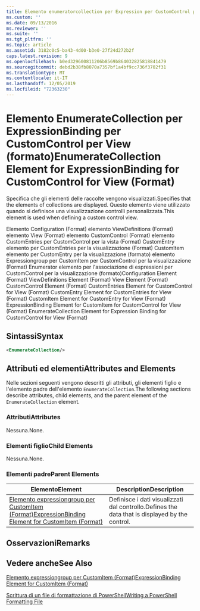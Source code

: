 ```yaml
---
title: Elemento enumeratorcollection per Expression per CustomControl per View (Format) | Microsoft Docs
ms.custom: ''
ms.date: 09/13/2016
ms.reviewer: ''
ms.suite: ''
ms.tgt_pltfrm: ''
ms.topic: article
ms.assetid: 3182c0c5-ba43-4d00-b3e0-27f24d272b2f
caps.latest.revision: 9
ms.openlocfilehash: b0ed329600811206b8569b864032825818841479
ms.sourcegitcommit: debd2b38fb8070a7357bf1a4bf9cc736f3702f31
ms.translationtype: MT
ms.contentlocale: it-IT
ms.lasthandoff: 12/05/2019
ms.locfileid: "72363230"
---
```

# <a name="enumeratecollection-element-for-expressionbinding-for-customcontrol-for-view-format"></a><span data-ttu-id="252d3-102">Elemento EnumerateCollection per ExpressionBinding per CustomControl per View (formato)</span><span class="sxs-lookup"><span data-stu-id="252d3-102">EnumerateCollection Element for ExpressionBinding for CustomControl for View (Format)</span></span>

<span data-ttu-id="252d3-103">Specifica che gli elementi delle raccolte vengono visualizzati.</span><span class="sxs-lookup"><span data-stu-id="252d3-103">Specifies that the elements of collections are displayed.</span></span> <span data-ttu-id="252d3-104">Questo elemento viene utilizzato quando si definisce una visualizzazione controlli personalizzata.</span><span class="sxs-lookup"><span data-stu-id="252d3-104">This element is used when defining a custom control view.</span></span>

<span data-ttu-id="252d3-105">Elemento Configuration (Format) elemento ViewDefinitions (Format) elemento View (Format) elemento CustomControl (Format) elemento CustomEntries per CustomControl per la vista (Format) CustomEntry elemento per CustomEntries per la visualizzazione (Format) CustomItem elemento per CustomEntry per la visualizzazione (formato) elemento Expressiongroup per CustomItem per CustomControl per la visualizzazione (Format) Enumerator elemento per l'associazione di espressioni per CustomControl per la visualizzazione (formato)</span><span class="sxs-lookup"><span data-stu-id="252d3-105">Configuration Element (Format) ViewDefinitions Element (Format) View Element (Format) CustomControl Element (Format) CustomEntries Element for CustomControl for View (Format) CustomEntry Element for CustomEntries for View (Format) CustomItem Element for CustomEntry for View (Format) ExpressionBinding Element for CustomItem for CustomControl for View (Format) EnumerateCollection Element for Expression Binding for CustomControl for View (Format)</span></span>

## <a name="syntax"></a><span data-ttu-id="252d3-106">Sintassi</span><span class="sxs-lookup"><span data-stu-id="252d3-106">Syntax</span></span>

```xml
<EnumerateCollection/>
```

## <a name="attributes-and-elements"></a><span data-ttu-id="252d3-107">Attributi ed elementi</span><span class="sxs-lookup"><span data-stu-id="252d3-107">Attributes and Elements</span></span>

<span data-ttu-id="252d3-108">Nelle sezioni seguenti vengono descritti gli attributi, gli elementi figlio e l'elemento padre dell'elemento `EnumerateCollection`.</span><span class="sxs-lookup"><span data-stu-id="252d3-108">The following sections describe attributes, child elements, and the parent element of the `EnumerateCollection` element.</span></span>

### <a name="attributes"></a><span data-ttu-id="252d3-109">Attributi</span><span class="sxs-lookup"><span data-stu-id="252d3-109">Attributes</span></span>

<span data-ttu-id="252d3-110">Nessuna.</span><span class="sxs-lookup"><span data-stu-id="252d3-110">None.</span></span>

### <a name="child-elements"></a><span data-ttu-id="252d3-111">Elementi figlio</span><span class="sxs-lookup"><span data-stu-id="252d3-111">Child Elements</span></span>

<span data-ttu-id="252d3-112">Nessuna.</span><span class="sxs-lookup"><span data-stu-id="252d3-112">None.</span></span>

### <a name="parent-elements"></a><span data-ttu-id="252d3-113">Elementi padre</span><span class="sxs-lookup"><span data-stu-id="252d3-113">Parent Elements</span></span>

|<span data-ttu-id="252d3-114">Elemento</span><span class="sxs-lookup"><span data-stu-id="252d3-114">Element</span></span>|<span data-ttu-id="252d3-115">Description</span><span class="sxs-lookup"><span data-stu-id="252d3-115">Description</span></span>|
|-------------|-----------------|
|[<span data-ttu-id="252d3-116">Elemento expressiongroup per CustomItem (Format)</span><span class="sxs-lookup"><span data-stu-id="252d3-116">ExpressionBinding Element for CustomItem (Format)</span></span>](./expressionbinding-element-for-customitem-for-controls-for-configuration-format.md)|<span data-ttu-id="252d3-117">Definisce i dati visualizzati dal controllo.</span><span class="sxs-lookup"><span data-stu-id="252d3-117">Defines the data that is displayed by the control.</span></span>|

## <a name="remarks"></a><span data-ttu-id="252d3-118">Osservazioni</span><span class="sxs-lookup"><span data-stu-id="252d3-118">Remarks</span></span>

## <a name="see-also"></a><span data-ttu-id="252d3-119">Vedere anche</span><span class="sxs-lookup"><span data-stu-id="252d3-119">See Also</span></span>

[<span data-ttu-id="252d3-120">Elemento expressiongroup per CustomItem (Format)</span><span class="sxs-lookup"><span data-stu-id="252d3-120">ExpressionBinding Element for CustomItem (Format)</span></span>](./expressionbinding-element-for-customitem-for-controls-for-configuration-format.md)

[<span data-ttu-id="252d3-121">Scrittura di un file di formattazione di PowerShell</span><span class="sxs-lookup"><span data-stu-id="252d3-121">Writing a PowerShell Formatting File</span></span>](./writing-a-powershell-formatting-file.md)
